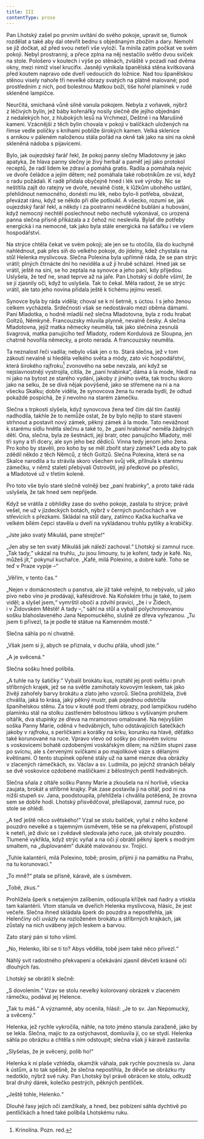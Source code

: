 ```yaml
---
title: III
contentType: prose
---
```


Pan Lhotský zašel po prvním uvítání do svého pokoje, upravit se, tlumok rozdělat a také aby dal otevřít bednu s objednaným zbožím a dary. Nemohl se již dočkat, až před svou neteří vše vyloží. Ta mínila zatím počkat ve svém pokoji. Nebyl prostranný, a přece zplna na něj nestačilo světlo dvou svíček na stole. Pološero v koutech i výše po stěnách, zvláště v pozadí nad dvěma okny, mezi nimiž visel krucifix. Jasněji vynikala španělská stěna kvítkovaná před koutem napravo ode dveří vedoucích do ložnice. Nad tou španělskou stěnou visely nahoře tři nevelké obrazy svatých na plátně malované; pod prostředním z nich, pod bolestnou Matkou boží, tiše hořel plamínek v rudé skleněné lampičce.

Neurčitá, smíchaná vůně silně vanula pokojem. Nebyla z voňavek, nýbrž z léčivých bylin, jež báby kořenářky nosily slečně dle jejího objednání z nedalekých hor, z hlubokých lesů na Vrchmezí, Deštné i na Marušině kameni. Vzácnější z těch bylin chovala v pokoji v balíčkách uložených na římse vedle poličky s knihami poblíže širokých kamen. Velká sklenice s arnikou v páleném naloženou stála pořád na okně tak jako na síni na okně skleněná nádoba s pijavicemi.

Bylo, jak oujezdský farář řekl, že pokoj panny slečny Mladotovny je jako apatyka, že hlava panny slečny je živý herbář a paměť její jako protokol receptů, že radí lidem ke zdraví a pomáhá gratis. Radila a pomáhala nejvíc ve dvoře čeládce a jejím dětem; než pomáhala také robotníkům ze vsí, když o radu požádali. K radě přidala obyčejně hned i lék své výroby. Nic se neštítila zajít do ratejny ve dvoře, nevalně čisté, k lůžkům ubohého ustlání, přehlídnout nemocného, donésti mu lék, nebo bylo-li potřeba, obvázat, převázat ránu, když se někdo při díle potloukl. A všecko, rozumí se, jak oujezdský farář řekl, a někdy i za postranní nevděčné bublání a hubování, když nemocný nechtěl poslechnout nebo nechutě vykonával, co urozená panna slečna přísně přikázala a z čehož nic neslevila. Bylať dle potřeby energická i na nemocné, tak jako byla stále energická na šafářku i ve všem hospodářství.

Na strýce chtěla čekat ve svém pokoji; ale jen se tu otočila, šla do kuchyně nahlédnout, pak přes síň do velkého pokoje, do jídelny, kdež chystala na stůl Helenka myslivcova. Slečna Polexina byla upřímně ráda, že se pan strýc vrátil; plných čtrnácte dní ho neviděla a už jí hrubě scházel. Hned jak se vrátil, ještě na síni, se ho zeptala na synovce a jeho paní, kdy přijedou. Uslyšela, že teď ne, snad teprve až na jaře. Pan Lhotský si dobře všiml, že se jí zjasnily oči, když to uslyšela. Tak to čekal. Měla radost, že se strýc vrátil, ale tato jeho novina přidala ještě k tichému jejímu veselí.

Synovce byla by ráda viděla; choval se k ní šetrně, s úctou. I s jeho ženou celkem vycházela. Srdečnosti však se nedostávalo mezi oběma dámami. Paní Mladotka, o hodně mladší než slečna Mladotovna, byla z rodu hrabat Goltzů, Němkyně. Francouzsky mluvila plynně, nevalně česky. A slečna Mladotovna, jejíž matka německy neuměla, tak jako slečnina zesnulá švagrová, matka panujícího teď Mladoty, rodem Kordulová ze Sloupna, jen chatrně hovořila německy, a proto nerada. A francouzsky neuměla.

Ta neznalost řeči vadila; nebylo však jen o to. Stará slečna, jež v tom zákoutí nevalně si hleděla velkého světa a módy, zato víc hospodářství, která širokého rajfroku[^6] zvonového na sebe nevzala, ani když se nejslavnostněji vystrojila, cítila, že „paní hrabinka“, dáma á la mode, hledí na ni jako na bytost ze starého vydání, jakoby z jiného světa, tak trochu skoro jako na selku, že se dívá nějak povýšeně, jako se střemene na ni a na všecku Skalku; dobře viděla, že synovcova žena tu nerada bydlí, že odtud pokaždé pospíchá, že jí nevolno na starém zámečku.

Slečna s trpkostí slyšela, když synovcova žena teď čím dál tím častěji nadhodila, takhle že to nemůže ostat, že by bylo nejlíp to staré stavení strhnout a postavit nový zámek, pěkný zámek á la mode. Tato nevážnost k starému sídlu hnětla slečnu a také to, že „paní hrabinka“ neměla žádných dětí. Ona, slečna, byla ze šestnácti, její bratr, otec panujícího Mladoty, měl tři syny a tři dcery, ale syn jeho bez dědiců. Vinna tedy jenom jeho žena. Pro koho by stavěli, pro koho by se měl zbořit starý zámek? Leda aby to pak zdědil někdo z těch Němců, z těch Goltzů. Slečna Polexina, která se na Skalce narodila a tu strávila skoro všechen svůj věk, přilnula k starému zámečku, v němž staletí přebývali Ostrovští, její předkové po přeslici, a Mladotové už v třetím koleně.

Pro toto vše bylo staré slečně volněji bez „paní hrabinky“, a proto také ráda uslyšela, že tak hned sem nepřijede.

Když se vrátila z obhlídky zase do svého pokoje, zastala tu strýce; právě vešel, ne už v jízdeckých botách, nýbrž v černých punčochách a ve střevících s přezkami. Skládal na stůl dary, zatímco Kačka kuchařka ve velkém bílém čepci stavěla u dveří na vykládanou truhlu pytlíky a krabičky.

„Jste jako svatý Mikuláš, pane strejče!“

„Jen aby se ten svatý Mikuláš jak náleží zachoval.“ Lhotský si zamnul ruce. „Tak tady,“ ukázal na truhlu, „tu jsou limouny, tu je koření, tady je kafé. No, můžeš jít,“ pokynul kuchařce. „Kafé, milá Polexino, a dobré kafé. Toho se teď v Praze vypije –“

„Věřím, v tento čas.“

„Nejen v domácnostech u panstva, ale již také veřejně, to nebývalo, už jako pivo nebo víno je prodávají, kafésídrové. Na Koňském trhu je také, to jsem viděl; a slyšel jsem,“ vymrštil obočí a zdvihl pravici, „že i v Židech, i v Židovském Městě! A tady –,“ sáhl na stůl a vybalil polychromovanou sošku blahoslaveného Jana Nepomuckého, slušně ze dřeva vyřezanou. „Tu jsem ti přivezl, ta je podle té státue na Kamenném mostě.“

Slečna sáhla po ní chvatně.

„Však jsem si ji, abych se přiznala, v duchu přála, uhodl jste.“

„A je svěcená.“

Slečna sošku hned políbila.

„A tuhle na ty šatičky.“ Vybalil brokátu kus, roztáhl jej proti světlu i pruh stříbrných krajek, jež se na světle zamihotaly kovovým leskem, tak jako živěji zahořely barvy brokátu a zlato jeho vzorců. Slečna prohlížela, živě chválila, jaká to krása, jaký pěkný mustr, pak pojednou odstrčila španihelskou stěnu. Za tou v koutě pod třemi obrazy, pod lampičkou rudého plamínku stál na stolku zastřeném bělostnou látkou s vyšívaným pruhem oltářik, dva stupínky ze dřeva na mramorovo omalované. Na nejvyšším soška Panny Marie, oděná v hedvábných, tuho odstávajících šatečkách jakoby v rajfroku, s perličkami a korálky na krku, korunku na hlavě, děťátko také korunované na ruce. Vpravo vlevo od sošky po cínovém svícnu s voskovicemi bohatě ozdobenými voskářským dílem; na nižším stupni zase po svícnu, ale s červenými svíčkami a po majolikové váze s dělanými květinami. O tento stupínek opřené stály už na samé menze dva obrázky v zlacených rámečkách, sv. Václav a sv. Ludmila, po jejichž stranách bělaly se dvě voskovice ozdobené mašličkami z bělostných pentlí hedvábných.

Slečna sňala z oltáře sošku Panny Marie a zkoušela na ní horlivě, všecka zaujata, brokát a stříbrné krajky. Pak zase postavila ji na oltář, pod ni na nižší stupeň sv. Jana, poodstoupila, přehlížela i chválila potěšená, že zrovna sem se dobře hodí. Lhotský přisvědčoval, přešlapoval, zamnul ruce, po stole se ohlédl.

„A teď ještě něco světského!“ Vzal se stolu balíček, vyňal z něho kožené pouzdro nevelké a s tajemným úsměvem, těše se na překvapení, přistoupil k neteři, jež divíc se i zvědavě sledovala jeho ruce, jak otvíraly pouzdro. Tlumeně vykřikla, když strýc vyňal a na oči jí obrátil pěkný šperk s modrým smaltem, na „duplovaném“ dukátě malovanou sv. Trojici.

„Tuhle kalantérii, milá Polexino, tobě; prosím, přijmi ji na památku na Prahu, na tu korunovaci.“

„To mně?“ ptala se přísně, káravě, ale s úsměvem.

„Tobě, zkus.“

Prohlížela šperk s netajeným zalíbením, odšoupla křížek nad ňadry a vtiskla tam kalantérii. Vtom stanula ve dveřích Helenka myslivcova, hlásíc, že jest večeře. Slečna ihned skládala šperk do pouzdra a nepostřehla, jak Helenčiny oči uvázly na rozloženém brokátu a stříbrných krajkách, jak zůstaly na nich uvábeny jejich leskem a barvou.

Zato starý pán si toho všiml.

„No, Helenko, líbí se ti to? Abys věděla, tobě jsem také něco přivezl.“

Náhlý svit radostného překvapení a očekávání zjasnil děvčeti krásné oči dlouhých řas.

Lhotský se obrátil k slečně:

„S dovolením.“ Vzav se stolu nevelký kolorovaný obrázek v zlaceném rámečku, podával jej Helence.

„Tak tu máš.“ A významně, aby ocenila, hlásil: „Je to sv. Jan Nepomucký, a svěcený.“

Helenka, jež rychle vykročila, náhle, na toto jméno stanula zaraženě, jako by se lekla. Slečna, majíc to za ostýchavost, domluvila jí, co se stydí. Helenka sáhla po obrázku a chtěla s ním odstoupit; slečna však ji káravě zastavila:

„Slyšelas, že je svěcený, polib ho!“

Helenka k ní plaše vzhlédla, okamžik váhala, pak rychle povznesla sv. Jana k ústům, a to tak spěšně, že slečna nepostihla, že děvče se obrázku rty nedotklo, nýbrž své ruky. Pan Lhotský byl právě obrácen ke stolu, odkudž bral druhý dárek, kolečko pestrých, pěkných pentliček.

„Ještě tohle, Helenko.“

Dlouhé řasy jejích očí zamžikaly, a hned, bez pobízení sáhla dychtivě po pentličkách a hned také políbila Lhotskému ruku.

[^6]: Krinolína. Pozn. red.
